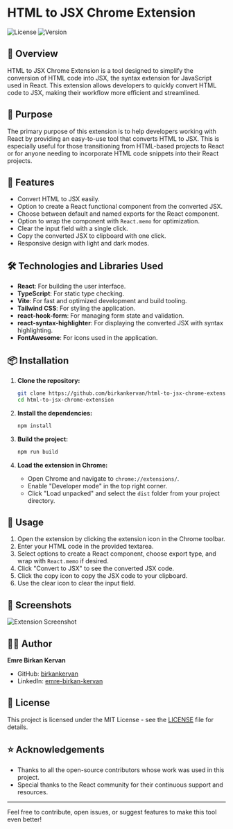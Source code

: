 
# HTML to JSX Chrome Extension

![License](https://img.shields.io/badge/license-MIT-blue.svg)
![Version](https://img.shields.io/badge/version-1.0.0-brightgreen.svg)

## 📖 Overview

HTML to JSX Chrome Extension is a tool designed to simplify the conversion of HTML code into JSX, the syntax extension for JavaScript used in React. This extension allows developers to quickly convert HTML code to JSX, making their workflow more efficient and streamlined.

## 🎯 Purpose

The primary purpose of this extension is to help developers working with React by providing an easy-to-use tool that converts HTML to JSX. This is especially useful for those transitioning from HTML-based projects to React or for anyone needing to incorporate HTML code snippets into their React projects.

## 🚀 Features

- Convert HTML to JSX easily.
- Option to create a React functional component from the converted JSX.
- Choose between default and named exports for the React component.
- Option to wrap the component with `React.memo` for optimization.
- Clear the input field with a single click.
- Copy the converted JSX to clipboard with one click.
- Responsive design with light and dark modes.

## 🛠️ Technologies and Libraries Used

- **React**: For building the user interface.
- **TypeScript**: For static type checking.
- **Vite**: For fast and optimized development and build tooling.
- **Tailwind CSS**: For styling the application.
- **react-hook-form**: For managing form state and validation.
- **react-syntax-highlighter**: For displaying the converted JSX with syntax highlighting.
- **FontAwesome**: For icons used in the application.

## 📦 Installation

1. **Clone the repository:**

   ```bash
   git clone https://github.com/birkankervan/html-to-jsx-chrome-extension.git
   cd html-to-jsx-chrome-extension
   ```

2. **Install the dependencies:**

   ```bash
   npm install
   ```

3. **Build the project:**

   ```bash
   npm run build
   ```

4. **Load the extension in Chrome:**

   - Open Chrome and navigate to `chrome://extensions/`.
   - Enable "Developer mode" in the top right corner.
   - Click "Load unpacked" and select the `dist` folder from your project directory.

## 📝 Usage

1. Open the extension by clicking the extension icon in the Chrome toolbar.
2. Enter your HTML code in the provided textarea.
3. Select options to create a React component, choose export type, and wrap with `React.memo` if desired.
4. Click "Convert to JSX" to see the converted JSX code.
5. Click the copy icon to copy the JSX code to your clipboard.
6. Use the clear icon to clear the input field.

## 📸 Screenshots

![Extension Screenshot](screenshots/screenshot1.png)

## 👨‍💻 Author

**Emre Birkan Kervan**

- GitHub: [birkankervan](https://github.com/birkankervan)
- LinkedIn: [emre-birkan-kervan](https://www.linkedin.com/in/emre-birkan-kervan)

## 📄 License

This project is licensed under the MIT License - see the [LICENSE](LICENSE) file for details.

## ⭐ Acknowledgements

- Thanks to all the open-source contributors whose work was used in this project.
- Special thanks to the React community for their continuous support and resources.

---

Feel free to contribute, open issues, or suggest features to make this tool even better!

